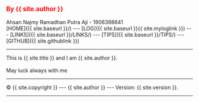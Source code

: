 ---
---
<span style="color:red; font-weight:bold; font-size:larger;">By {{ site.author }}</span>
<br><br>
Ahsan Najmy Ramadhan Putra Aji - 1906398641  
[HOME]({{ site.baseurl }}/) ---
[LOG]({{ site.baseurl }}{{ site.myloglink }}) ---
[LINKS]({{ site.baseurl }}/LINKS/) ---
[TIPS]({{ site.baseurl }}/TIPS/) ---
[GITHUB]({{ site.githublink }})
<br>
<hr>
This is {{ site.title }} and I am {{ site.author }}.
<br><br>
May luck always with me
<br>
<hr>
&copy; {{ site.copyright }} --- {{ site.author }} --- Version: {{ site.version }}.
<hr>
<br>

